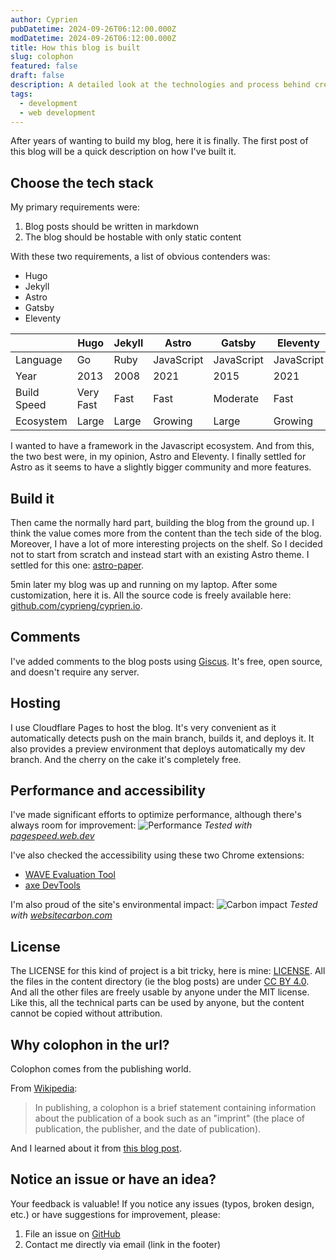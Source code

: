 ```yaml
---
author: Cyprien
pubDatetime: 2024-09-26T06:12:00.000Z
modDatetime: 2024-09-26T06:12:00.000Z
title: How this blog is built
slug: colophon
featured: false
draft: false
description: A detailed look at the technologies and process behind creating this blog
tags:
  - development
  - web development
---
```


After years of wanting to build my blog, here it is finally.
The first post of this blog will be a quick description on how I've built it.

## Choose the tech stack

My primary requirements were:

1. Blog posts should be written in markdown
2. The blog should be hostable with only static content

With these two requirements, a list of obvious contenders was:

- Hugo
- Jekyll
- Astro
- Gatsby
- Eleventy

|             | Hugo      | Jekyll | Astro      | Gatsby     | Eleventy   |
| ----------- | --------- | ------ | ---------- | ---------- | ---------- |
| Language    | Go        | Ruby   | JavaScript | JavaScript | JavaScript |
| Year        | 2013      | 2008   | 2021       | 2015       | 2021       |
| Build Speed | Very Fast | Fast   | Fast       | Moderate   | Fast       |
| Ecosystem   | Large     | Large  | Growing    | Large      | Growing    |

I wanted to have a framework in the Javascript ecosystem. And from this, the two best were, in my opinion, Astro and Eleventy.
I finally settled for Astro as it seems to have a slightly bigger community and more features.

## Build it

Then came the normally hard part, building the blog from the ground up.
I think the value comes more from the content than the tech side of the blog.
Moreover, I have a lot of more interesting projects on the shelf.
So I decided not to start from scratch and instead start with an existing Astro theme.
I settled for this one: [astro-paper](https://github.com/satnaing/astro-paper).

5min later my blog was up and running on my laptop.
After some customization, here it is.
All the source code is freely available here: [github.com/cyprieng/cyprien.io](https://github.com/cyprieng/cyprien.io).

## Comments

I've added comments to the blog posts using [Giscus](https://giscus.app/).
It's free, open source, and doesn't require any server.

## Hosting

I use Cloudflare Pages to host the blog.
It's very convenient as it automatically detects push on the main branch, builds it, and deploys it.
It also provides a preview environment that deploys automatically my dev branch.
And the cherry on the cake it's completely free.

## Performance and accessibility

I've made significant efforts to optimize performance, although there's always room for improvement:
![Performance](assets/images/posts/colophon/performance.png)
_Tested with [pagespeed.web.dev](https://pagespeed.web.dev/)_

I've also checked the accessibility using these two Chrome extensions:

- [WAVE Evaluation Tool](https://chromewebstore.google.com/detail/wave-evaluation-tool/jbbplnpkjmmeebjpijfedlgcdilocofh)
- [axe DevTools](https://chromewebstore.google.com/detail/axe-devtools-web-accessib/lhdoppojpmngadmnindnejefpokejbdd)

I'm also proud of the site's environmental impact:
![Carbon impact](assets/images/posts/colophon/carbon.png)
_Tested with [websitecarbon.com](https://www.websitecarbon.com/)_

## License

The LICENSE for this kind of project is a bit tricky, here is mine: [LICENSE](https://github.com/cyprieng/cyprien.io/blob/main/LICENSE).
All the files in the content directory (ie the blog posts) are under [CC BY 4.0](https://creativecommons.org/licenses/by/4.0/).
And all the other files are freely usable by anyone under the MIT license.
Like this, all the technical parts can be used by anyone, but the content cannot be copied without attribution.

## Why colophon in the url?

Colophon comes from the publishing world.

From [Wikipedia](<https://en.wikipedia.org/wiki/Colophon_(publishing)>):

> In publishing, a colophon is a brief statement containing information about the publication of a book such as an "imprint" (the place of publication, the publisher, and the date of publication).

And I learned about it from [this blog post](https://eva.town/colophon).

## Notice an issue or have an idea?

Your feedback is valuable! If you notice any issues (typos, broken design, etc.) or have suggestions for improvement, please:

1. File an issue on [GitHub](https://github.com/cyprieng/cyprien.io/issues/new)
2. Contact me directly via email (link in the footer)
